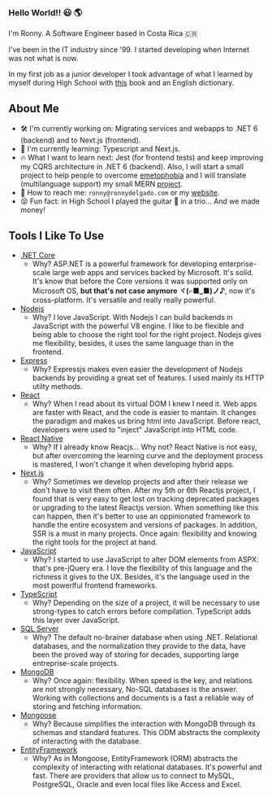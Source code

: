 ### Hello World!! 😃 🌎 

I'm Ronny. A Software Engineer based in Costa Rica 🇨🇷

I've been in the IT industry since '99. I started developing when Internet was not what is now. 

In my first job as a junior developer I took advantage of what I learned by myself during High School with [this](https://www.amazon.com/Microsoft-Visual-Basic-6-0-Programmers/dp/1572318635) book and an English dictionary.

## About Me

- 🛠️ I'm currently working on: Migrating services and webapps to .NET 6 (backend) and to Next.js (frontend).
- 🌳 I'm currently learning: Typescript and Next.js.
- 🔥 What I want to learn next: Jest (for frontend tests) and keep improving my CQRS architecture in .NET 6 (backend). Also, I will start a small project to help people to overcome [emetophobia](https://www.ncbi.nlm.nih.gov/pmc/articles/PMC4253364/#:~:text=A%20disproportionate%20fear%20of%20vomiting,is%20fairly%20difficult%20to%20treat.) and I will translate (multilanguage support) my small MERN [project](https://www.myplanapp.info/).
- 📮 How to reach me: `ronny@ronnydelgado.com` or my [website](https://www.ronnydelgado.com).
- 😝 Fun fact: in High School I played the guitar 🎸 in a trio... And we made money!

## Tools I Like To Use
- [.NET Core](https://dotnet.microsoft.com/en-us/apps/aspnet)
  - Why? ASP.NET is a powerful framework for developing enterprise-scale large web apps and services backed by Microsoft. It's solid. It's know that before the Core versions it was supported only on Microsoft OS, **but that's not case anymore ヾ(⌐■_■)ノ♪**, now it's cross-platform. It's versatile and really really powerful.
- [Nodejs](https://nodejs.org/en/)
  - Why? I love JavaScript. With Nodejs I can build backends in JavaScript with the powerful V8 engine. I like to be flexible and being able to choose the right tool for the right project. Nodejs gives me flexibility, besides, it uses the same language than in the frontend.
- [Express](https://expressjs.com/)
  - Why? Expressjs makes even easier the development of Nodejs backends by providing a great set of features. I used mainly its HTTP utilty methods.
- [React](https://reactjs.org)
  - Why? When I read about its virtual DOM I knew I need it. Web apps are faster with React, and the code is easier to mantain. It changes the paradigm and makes us bring html into JavaScript. Before react, developers were used to "inject" JavaScript into HTML code.
- [React Native](https://reactnative.dev/)
  - Why? If I already know Reacjs... Why not? React Native is not easy, but after overcoming the learning curve and the deployment process is mastered, I won't change it when developing hybrid apps.
- [Next.js](https://nextjs.org/)
  - Why? Sometimes we develop projects and after their release we don't have to visit them often. After my 5th or 6th Reactjs project, I found that is very easy to get lost on tracking deprecated packages or upgrading to the latest Reactjs version. When something like this can happen, then it's better to use an oppinionated framework to handle the entire ecosystem and versions of packages. In addition, SSR is a must in many projects. Once again: flexibility and knowing the right tools for the project at hand.
- [JavaScript](https://www.javascript.com/)
  - Why? I started to use JavaScript to alter DOM elements from ASPX: that's pre-jQuery era. I love the flexibility of this language and the richness it gives to the UX. Besides, it's the language used in the most powerlful frontend frameworks.
- [TypeScript](https://www.typescriptlang.org/)
  - Why? Depending on the size of a project, it will be necessary to use strong-types to catch errors before compilation. TypeScript adds this layer over JavaScript.
- [SQL Server](www.microsoft.com/sql-server)
  - Why? The default no-brainer database when using .NET. Relational databases, and the normalization they provide to the data, have been the proved way of storing for decades, supporting large entreprise-scale projects.
- [MongoDB](https://www.mongodb.com/)
  - Why? Once again: flexibility. When speed is the key, and relations are not strongly necessary, No-SQL databases is the answer. Working with collections and documents is a fast a reliable way of storing and fetching information.
- [Mongoose](https://mongoosejs.com/)
  - Why? Because simplifies the interaction with MongoDB through its schemas and standard features. This ODM abstracts the complexity of interacting with the database.
- [EntityFramework](msdn.microsoft.com/en-us/data/ef.aspx)
  - Why? As in Mongoose, EntityFramework (ORM) abstracts the complexity of interacting with relational databases. It's powerful and fast. There are providers that allow us to connect to MySQL, PostgreSQL, Oracle and even local files like Access and Excel.
